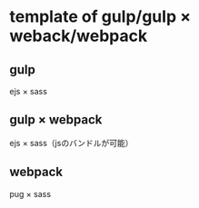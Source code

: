 # template of gulp/gulp × weback/webpack

## gulp
ejs × sass
## gulp × webpack
ejs × sass（jsのバンドルが可能）
## webpack
pug × sass